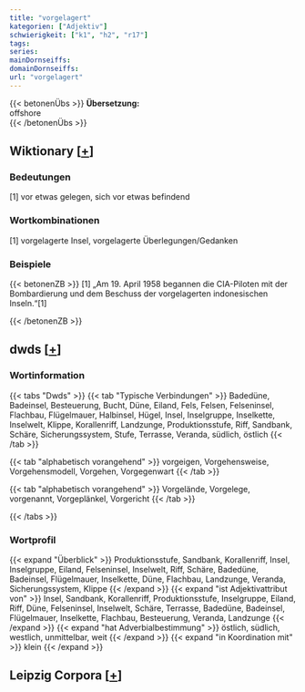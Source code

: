 ```yaml
---
title: "vorgelagert"
kategorien: ["Adjektiv"]
schwierigkeit: ["k1", "h2", "r17"]
tags:
series:
mainDornseiffs:
domainDornseiffs:
url: "vorgelagert"
---
```


{{< betonenÜbs >}}
**Übersetzung:**  
offshore  
{{< /betonenÜbs >}}

## Wiktionary [[+](https://de.wiktionary.org/wiki/vorgelagert)]

### Bedeutungen
[1] vor etwas gelegen, sich vor etwas befindend  

### Wortkombinationen
[1] vorgelagerte Insel, vorgelagerte Überlegungen/Gedanken  

### Beispiele
{{< betonenZB >}}
[1] „Am 19. April 1958 begannen die CIA-Piloten mit der Bombardierung und dem Beschuss der vorgelagerten indonesischen Inseln.“[1]  

{{< /betonenZB >}}


## dwds [[+](https://www.dwds.de/wb/vorgelagert)]

### Wortinformation
{{< tabs "Dwds" >}}
{{< tab "Typische Verbindungen" >}}
Badedüne, Badeinsel, Besteuerung, Bucht, Düne, Eiland, Fels, Felsen, Felseninsel, Flachbau, Flügelmauer, Halbinsel, Hügel, Insel, Inselgruppe, Inselkette, Inselwelt, Klippe, Korallenriff, Landzunge, Produktionsstufe, Riff, Sandbank, Schäre, Sicherungssystem, Stufe, Terrasse, Veranda, südlich, östlich
{{< /tab >}}

{{< tab "alphabetisch vorangehend" >}}
vorgeigen, Vorgehensweise, Vorgehensmodell, Vorgehen, Vorgegenwart
{{< /tab >}}

{{< tab "alphabetisch vorangehend" >}}
Vorgelände, Vorgelege, vorgenannt, Vorgeplänkel, Vorgericht
{{< /tab >}}

{{< /tabs >}}

### Wortprofil
{{< expand "Überblick" >}} Produktionsstufe, Sandbank, Korallenriff, Insel, Inselgruppe, Eiland, Felseninsel, Inselwelt, Riff, Schäre, Badedüne, Badeinsel, Flügelmauer, Inselkette, Düne, Flachbau, Landzunge, Veranda, Sicherungssystem, Klippe {{< /expand >}}
{{< expand "ist Adjektivattribut von" >}} Insel, Sandbank, Korallenriff, Produktionsstufe, Inselgruppe, Eiland, Riff, Düne, Felseninsel, Inselwelt, Schäre, Terrasse, Badedüne, Badeinsel, Flügelmauer, Inselkette, Flachbau, Besteuerung, Veranda, Landzunge {{< /expand >}}
{{< expand "hat Adverbialbestimmung" >}} östlich, südlich, westlich, unmittelbar, weit {{< /expand >}}
{{< expand "in Koordination mit" >}} klein {{< /expand >}}

## Leipzig Corpora [[+](https://corpora.uni-leipzig.de/en/res?word=vorgelagert&corpusId=deu_newscrawl-public_2018)]

